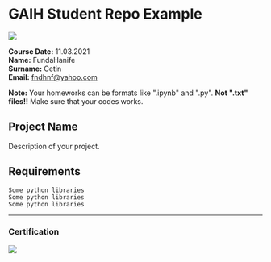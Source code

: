 # GAIH Student Repo Example
![](img/newlogo.png)

**Course Date:** 11.03.2021  
**Name:** FundaHanife  
**Surname:** Cetin  
**Email:** fndhnf@yahoo.com  

**Note:** Your homeworks can be formats like ".ipynb" and ".py". **Not ".txt" files!!** Make sure that your codes works.  

## Project Name
Description of your project.

## Requirements
```
Some python libraries
Some python libraries
Some python libraries
```
---

### Certification
![](img/TopLearnerCertificate.png)

